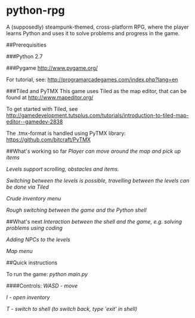 python-rpg
==========

A (supposedly) steampunk-themed, cross-platform RPG, where the player learns Python and uses it to solve problems and  progress in the game.

##Prerequisities

###Python 2.7

###Pygame
http://www.pygame.org/

For tutorial, see: http://programarcadegames.com/index.php?lang=en

###Tiled and PyTMX
This game uses Tiled as the map editor, that can be found at http://www.mapeditor.org/

To get started with Tiled, see http://gamedevelopment.tutsplus.com/tutorials/introduction-to-tiled-map-editor--gamedev-2838

The .tmx-format is handled using PyTMX library: https://github.com/bitcraft/PyTMX

##What's working so far
*Player can move around the map and pick up items*

*Levels support scrolling, obstacles and items.* 

*Switching between the levels is possible, travelling between the levels can be done via Tiled*

*Crude inventory menu*

*Rough switching between the game and the Python shell*

##What's next
*Interaction between the shell and the game, e.g. solving problems using coding*

*Adding NPCs to the levels*

*Map menu*

##Quick instructions

To run the game:
  *python main.py*

####Controls:
  *WASD - move*
  
  *I - open inventory*
  
  *T - switch to shell (to switch back, type 'exit' in shell)*
